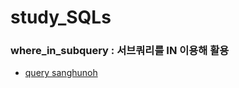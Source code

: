# study_SQLs
### where_in_subquery : 서브쿼리를 IN 이용해 활용
- [query sanghunoh](./sanghunoh/w3schools/where_in_subquery.sql)